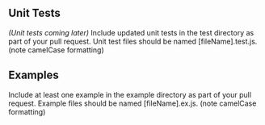 ## Unit Tests
*(Unit tests coming later)*
Include updated unit tests in the test directory as part of your pull request. Unit test files should be named [fileName].test.js. (note camelCase formatting)

## Examples

Include at least one example in the example directory as part of your pull request. Example files should be named [fileName].ex.js. (note camelCase formatting)